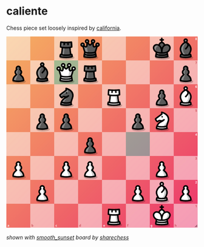 # caliente

Chess piece set loosely inspired by [california](https://sites.google.com/view/jerrychess/home).

![example image](/screenshot.png)

*shown with [smooth_sunset](https://sharechess.github.io/stylus/boards/smooth_sunset.user.css) board by [sharechess](https://github.com/sharechess/sharechess)*
